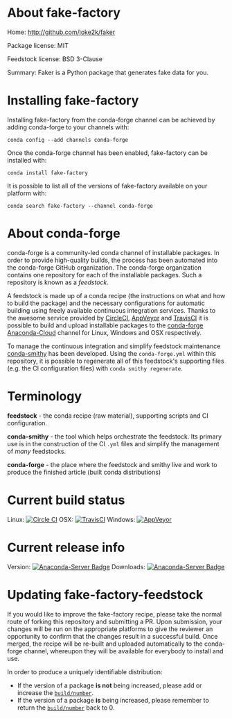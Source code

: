 About fake-factory
==================

Home: http://github.com/joke2k/faker

Package license: MIT

Feedstock license: BSD 3-Clause

Summary: Faker is a Python package that generates fake data for you.



Installing fake-factory
=======================

Installing fake-factory from the conda-forge channel can be achieved by adding conda-forge to your channels with:

```
conda config --add channels conda-forge
```

Once the conda-forge channel has been enabled, fake-factory can be installed with:

```
conda install fake-factory
```

It is possible to list all of the versions of fake-factory available on your platform with:

```
conda search fake-factory --channel conda-forge
```


About conda-forge
=================

conda-forge is a community-led conda channel of installable packages.
In order to provide high-quality builds, the process has been automated into the
conda-forge GitHub organization. The conda-forge organization contains one repository
for each of the installable packages. Such a repository is known as a *feedstock*.

A feedstock is made up of a conda recipe (the instructions on what and how to build
the package) and the necessary configurations for automatic building using freely
available continuous integration services. Thanks to the awesome service provided by
[CircleCI](https://circleci.com/), [AppVeyor](http://www.appveyor.com/)
and [TravisCI](https://travis-ci.org/) it is possible to build and upload installable
packages to the [conda-forge](https://anaconda.org/conda-forge)
[Anaconda-Cloud](http://docs.anaconda.org/) channel for Linux, Windows and OSX respectively.

To manage the continuous integration and simplify feedstock maintenance
[conda-smithy](http://github.com/conda-forge/conda-smithy) has been developed.
Using the ``conda-forge.yml`` within this repository, it is possible to regenerate all of
this feedstock's supporting files (e.g. the CI configuration files) with ``conda smithy regenerate``.


Terminology
===========

**feedstock** - the conda recipe (raw material), supporting scripts and CI configuration.

**conda-smithy** - the tool which helps orchestrate the feedstock.
                   Its primary use is in the construction of the CI ``.yml`` files
                   and simplify the management of *many* feedstocks.

**conda-forge** - the place where the feedstock and smithy live and work to
                  produce the finished article (built conda distributions)

Current build status
====================

Linux: [![Circle CI](https://circleci.com/gh/conda-forge/fake-factory-feedstock.svg?style=svg)](https://circleci.com/gh/conda-forge/fake-factory-feedstock)
OSX: [![TravisCI](https://travis-ci.org/conda-forge/fake-factory-feedstock.svg?branch=master)](https://travis-ci.org/conda-forge/fake-factory-feedstock)
Windows: [![AppVeyor](https://ci.appveyor.com/api/projects/status/github/conda-forge/fake-factory-feedstock?svg=True)](https://ci.appveyor.com/project/conda-forge/fake-factory-feedstock/branch/master)

Current release info
====================
Version: [![Anaconda-Server Badge](https://anaconda.org/conda-forge/fake-factory/badges/version.svg)](https://anaconda.org/conda-forge/fake-factory)
Downloads: [![Anaconda-Server Badge](https://anaconda.org/conda-forge/fake-factory/badges/downloads.svg)](https://anaconda.org/conda-forge/fake-factory)


Updating fake-factory-feedstock
===============================

If you would like to improve the fake-factory recipe, please take the normal
route of forking this repository and submitting a PR. Upon submission, your changes will
be run on the appropriate platforms to give the reviewer an opportunity to confirm that the
changes result in a successful build. Once merged, the recipe will be re-built and uploaded
automatically to the conda-forge channel, whereupon they will be available for everybody to
install and use.

In order to produce a uniquely identifiable distribution:
 * If the version of a package **is not** being increased, please add or increase
   the [``build/number``](http://conda.pydata.org/docs/building/meta-yaml.html#build-number-and-string).
 * If the version of a package **is** being increased, please remember to return
   the [``build/number``](http://conda.pydata.org/docs/building/meta-yaml.html#build-number-and-string)
   back to 0.

